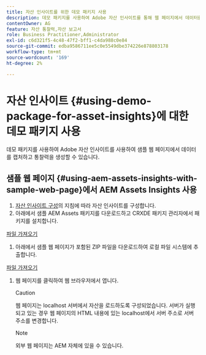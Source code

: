 ```yaml
---
title: 자산 인사이트를 위한 데모 패키지 사용
description: 데모 패키지를 사용하여 Adobe 자산 인사이트를 통해 웹 페이지에서 데이터를 캡처하고 인사이트를 생성할 수 있습니다.
contentOwner: AG
feature: 자산 통찰력,자산 보고서
role: Business Practitioner,Administrator
exl-id: c6d321f5-4c48-47f2-bff1-c4da988c0e84
source-git-commit: edba9586711ee5c0e5549dbe374226e878803178
workflow-type: tm+mt
source-wordcount: '169'
ht-degree: 2%

---
```


# 자산 인사이트 {#using-demo-package-for-asset-insights}에 대한 데모 패키지 사용

데모 패키지를 사용하여 Adobe 자산 인사이트를 사용하여 샘플 웹 페이지에서 데이터를 캡처하고 통찰력을 생성할 수 있습니다.

## 샘플 웹 페이지 {#using-aem-assets-insights-with-sample-web-page}에서 AEM Assets Insights 사용

1. [자산 인사이트 구성](touch-ui-configuring-asset-insights.md)의 지침에 따라 자산 인사이트를 구성합니다.
1. 아래에서 샘플 AEM Assets 패키지를 다운로드하고 CRXDE 패키지 관리자에서 패키지를 설치합니다.

[파일 가져오기](assets/insightsdemo.zip)

1. 아래에서 샘플 웹 페이지가 포함된 ZIP 파일을 다운로드하여 로컬 파일 시스템에 추출합니다.

[파일 가져오기](assets/demosite.zip)

1. 웹 페이지를 클릭하여 웹 브라우저에서 엽니다.

   >[!CAUTION]
   >
   >웹 페이지는 localhost 서버에서 자산을 로드하도록 구성되었습니다. 서버가 실행되고 있는 경우 웹 페이지의 HTML 내용에 있는 localhost에서 서버 주소로 서버 주소를 변경합니다.

   >[!NOTE]
   >
   >외부 웹 페이지는 AEM 자체에 있을 수 있습니다.
